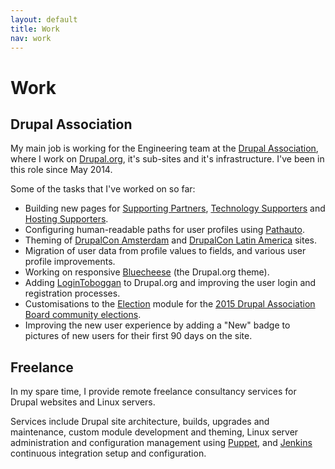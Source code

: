 ```yaml
---
layout: default
title: Work
nav: work
---
```

# Work

## Drupal Association

My main job is working for the Engineering team at the [Drupal Association](https://assoc.drupal.org), where I work on [Drupal.org](https://www.drupal.org), it's sub-sites and it's infrastructure. I've been in this role since May 2014.

Some of the tasks that I've worked on so far:

* Building new pages for [Supporting Partners](https://www.drupal.org/supporters/partners), [Technology Supporters](https://www.drupal.org/supporters/technology) and [Hosting Supporters](https://www.drupal.org/supporters/hosting).
* Configuring human-readable paths for user profiles using [Pathauto](https://www.drupal.org/project/pathauto).
* Theming of [DrupalCon Amsterdam](https://amsterdam2014.drupal.org) and [DrupalCon Latin America](https://latinamerica2015.drupal.org) sites.
* Migration of user data from profile values to fields, and various user profile improvements.
* Working on responsive [Bluecheese](https://www.drupal.org/project/bluecheese) (the Drupal.org theme).
* Adding [LoginToboggan](https://www.drupal.org/project/logintoboggan) to Drupal.org and improving the user login and registration processes.
* Customisations to the [Election](https://www.drupal.org/project/election) module for the [2015 Drupal Association Board community elections](http://assoc.drupal.org/2015-nominations).
* Improving the new user experience by adding a "New" badge to pictures of new users for their first 90 days on the site.

## Freelance

In my spare time, I provide remote freelance consultancy services for Drupal websites and Linux servers.

Services include Drupal site architecture, builds, upgrades and maintenance, custom module development and theming, Linux server administration and configuration management using [Puppet](http://puppetlabs.com), and [Jenkins](http://jenkins-ci.org) continuous integration setup and configuration.